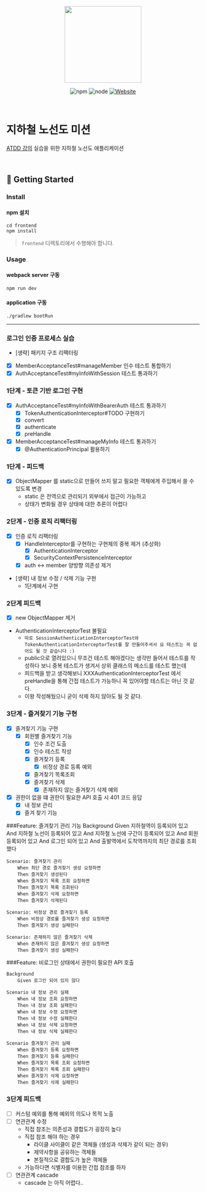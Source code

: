 <p align="center">
    <img width="200px;" src="https://raw.githubusercontent.com/woowacourse/atdd-subway-admin-frontend/master/images/main_logo.png"/>
</p>
<p align="center">
  <img alt="npm" src="https://img.shields.io/badge/npm-6.14.15-blue">
  <img alt="node" src="https://img.shields.io/badge/node-14.18.2-blue">
  <a href="https://edu.nextstep.camp/c/R89PYi5H" alt="nextstep atdd">
    <img alt="Website" src="https://img.shields.io/website?url=https%3A%2F%2Fedu.nextstep.camp%2Fc%2FR89PYi5H">
  </a>
</p>

<br>

# 지하철 노선도 미션
[ATDD 강의](https://edu.nextstep.camp/c/R89PYi5H) 실습을 위한 지하철 노선도 애플리케이션

<br>

## 🚀 Getting Started

### Install
#### npm 설치
```
cd frontend
npm install
```
> `frontend` 디렉토리에서 수행해야 합니다.

### Usage
#### webpack server 구동
```
npm run dev
```
#### application 구동
```
./gradlew bootRun
```

---

### 로그인 인증 프로세스 실습
- [생략] 패키지 구조 리팩터링
- [x] MemberAcceptanceTest#manageMember 인수 테스트 통합하기
- [x] AuthAcceptanceTest#myInfoWithSession 테스트 통과하기

### 1단계 - 토큰 기반 로그인 구현

- [x] AuthAcceptanceTest#myInfoWithBearerAuth 테스트 통과하기
  - [x] TokenAuthenticationInterceptor#TODO 구현하기
  - [x] convert
  - [x] authenticate
  - [x] preHandle
- [x] MemberAcceptanceTest#manageMyInfo 테스트 통과하기
  - [x] @AuthenticationPrincipal 활용하기

### 1단계 - 피드백
- [x] ObjectMapper 를 static으로 만들어 쓰지 말고 필요한 객체에게 주입해서 쓸 수 있도록 변경
  - static 은 전역으로 관리되기 외부에서 접근이 가능하고
  - 상태가 변화될 경우 상태에 대한 추론이 어렵다

### 2단계 - 인증 로직 리팩터링
- [x] 인증 로직 리팩터링
  - [x] HandleInterceptor를 구현하는 구현체의 중복 제거 (추상화)
    - [x] AuthenticationInterceptor
    - [x] SecurityContextPersistenceInterceptor
  - [x] auth <-> member 양방향 의존성 제거
- [생략] 내 정보 수정 / 삭제 기능 구현
  - 1단계에서 구현

### 2단계 피드백
- [x] new ObjectMapper 제거
- AuthenticationInterceptorTest 불필요
  - `따로 SessionAuthenticationInterceptorTest와 TokenAuthenticationInterceptorTest를 잘 만들어주셔서 요 테스트는 꼭 없어도 될 것 같습니다 :)`
  - public으로 열려있으니 무조건 테스트 해야겠다는 생각만 들어서 테스트를 작성하다 보니 중복 테스트가 생겨서 상위 클래스의 메소드를 테스트 했는데
  - 피드백을 받고 생각해보니 XXXAuthenticationInterceptorTest 에서 preHandle을 통해 간접 테스트가 가능하니 꼭 있어야할 테스트는 아닌 것 같다.
  - 이왕 작성해뒀으니 굳이 삭제 하지 않아도 될 것 같다.

### 3단계 - 즐겨찾기 기능 구현
- [x] 즐겨찾기 기능 구현
  - [x] 회원별 즐겨찾기 기능
    - [x] 인수 조건 도출
    - [x] 인수 테스트 작성
    - [x] 즐겨찾기 등록
      - [x] 비정상 경로 등록 예외
    - [x] 즐겨찾기 목록조회
    - [x] 즐겨찾기 삭제
      - [x] 존재하지 않는 즐겨찾기 삭제 예외
- [x] 권한이 없을 떄 권한이 필요한 API 호출 시 401 코드 응답
  - [x] 내 정보 관리
  - [x] 즐겨 찾기 기능

###Feature: 즐겨찾기 관리 기능
    Background
      Given 지하철역이 등록되어 있고
      And 지하철 노선이 등록되어 있고
      And 지하철 노선에 구간이 등록되어 있고
      And 회원 등록되어 있고
      And 로그인 되어 있고
      And 출발역에서 도착역까지의 최단 경로를 조회했다

    Scenario: 즐겨찾기 관리
        When 최단 경로 즐겨찾기 생성 요청하면
        Then 즐겨찾기 생성된다
        When 즐겨찾기 목록 조회 요청하면
        Then 즐겨찾기 목록 조회된다
        When 즐겨찾기 삭제 요청하면
        Then 즐겨찾기 삭제된다

    Scenario: 비정상 경로 즐겨찾기 등록
        When 비정상 경로를 즐겨찾기 생성 요청하면
        Then 즐겨찾기 생성 실패한다

    Scenario: 존재하지 않은 즐겨찾기 삭제
        When 존재하지 않은 즐겨찾기 생성 요청하면
        Then 즐겨찾기 생성 실패한다

###Feature: 비로그인 상태에서 권한이 필요한 API 호출
    
    Background
        Given 로그인 되어 있지 않다

    Scenario 내 정보 관리 실패
        When 내 정보 조회 요청하면
        Then 내 정보 조회 실패한다
        When 내 정보 수정 요청하면
        Then 내 정보 수정 실패한다
        When 내 정보 삭제 요청하면
        Then 내 정보 삭제 실패한다

    Scenario 즐겨찾기 관리 실패
        When 즐겨찾기 등록 요청하면
        Then 즐겨찾기 등록 실패한다
        When 즐겨찾기 목록 조회 요청하면
        Then 즐겨찾기 목록 조회 실패한다
        When 즐겨찾기 삭제 요청하면
        Then 즐겨찾기 삭제 실패한다

### 3단계 피드백
- [ ] 커스텀 예외를 통해 예외의 의도나 목적 노출
- [ ] 연관관계 수정
  - 직접 참조는 의존성과 결합도가 굉장히 높다
  - 직접 참조 해야 하는 경우
    - 라이클 사이클이 같은 객체들 (생성과 삭제가 같이 되는 경우)
    - 제약사항을 공유하는 객체들
    - 본질적으로 결합도가 높은 객체들
  - 가능하다면 식별자를 이용한 간접 참조를 하자
- [ ] 연관관계 cascade
  - cascade 는 아직 어렵다..